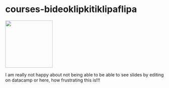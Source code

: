 # courses-bideoklipkitiklipaflipa
<a href=https://www.datacamp.com/courses/17125 target="_blank"><img src="https://s3.amazonaws.com/assets.datacamp.com/img/github/content-engineering-repos/course_button.png" width="150"></a>

I am really not happy about not being able to be able to see slides by editing on datacamp or here, how frustrating this is!!!
